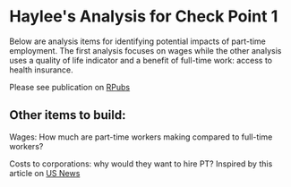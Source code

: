 # Haylee's Analysis for Check Point 1
Below are analysis items for identifying potential impacts of part-time employment. The first  analysis focuses on wages while the other analysis uses a quality of life indicator and a benefit of full-time work: access to health insurance. 

Please see publication on [RPubs](https://rpubs.com/allennrbc/1171764)

## Other items to build:
Wages: How much are part-time workers making compared to full-time workers?

Costs to corporations: why would they want to hire PT? Inspired by this article on [US News](https://money.usnews.com/money/personal-finance/articles/how-many-part-time-jobs-does-it-take-to-earn-a-full-time-income#:~:text=Median%20Earnings%20of%20U.S.%20Workers&text=That%20means%20the%20typical%20part,according%20to%202022%20BLS%20data.)




